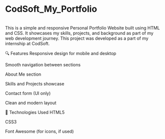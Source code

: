 # CodSoft_My_Portfolio
<br>
This is a simple and responsive Personal Portfolio Website built using HTML and CSS. It showcases my skills, projects, and background as part of my web development journey. This project was developed as a part of my internship at CodSoft.

🔍 Features
Responsive design for mobile and desktop

Smooth navigation between sections

About Me section

Skills and Projects showcase

Contact form (UI only)

Clean and modern layout

🚀 Technologies Used
HTML5

CSS3

Font Awesome (for icons, if used)
